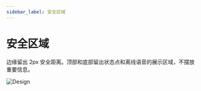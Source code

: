 ```yaml
---
sidebar_label: 安全区域
---
```


# 安全区域

边缘留出 2px 安全距离。顶部和底部留出状态点和离线语音的展示区域，不摆放重要信息。

![Design](/img/design/40ae5986adbe564365a1e685facf97f6.png)
